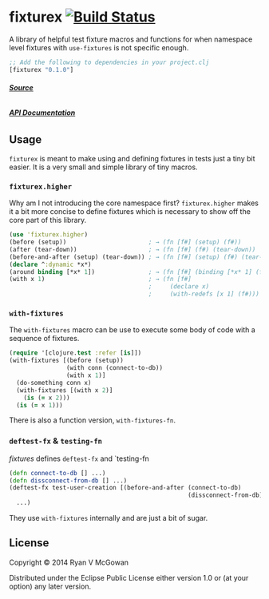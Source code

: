 # fixturex [![Build Status](https://travis-ci.org/RyanMcG/fixturex.svg?branch=master)](https://travis-ci.org/RyanMcG/fixturex)

A library of helpful test fixture macros and functions for when namespace level
fixtures with `use-fixtures` is not specific enough.

```clojure
;; Add the following to dependencies in your project.clj
[fixturex "0.1.0"]
```

###### [**Source**](https://github.com/RyanMcG/fixturex)
###### [**API Documentation**][api]

## Usage

`fixturex` is meant to make using and defining fixtures in tests just a tiny bit easier.
It is a very small and simple library of tiny macros.

### `fixturex.higher`

Why am I not introducing the core namespace first?
`fixturex.higher` makes it a bit more concise to define fixtures which is necessary to show off the core part of this library.

```clojure
(use 'fixturex.higher)
(before (setup))                       ; → (fn [f#] (setup) (f#))
(after (tear-down))                    ; → (fn [f#] (f#) (tear-down))
(before-and-after (setup) (tear-down)) ; → (fn [f#] (setup) (f#) (tear-down))
(declare ^:dynamic *x*)
(around binding [*x* 1])               ; → (fn [f#] (binding [*x* 1] (f#)))
(with x 1)                             ; → (fn [f#]
                                       ;     (declare x)
                                       ;     (with-redefs [x 1] (f#)))
```

### `with-fixtures`

The `with-fixtures` macro can be use to execute some body of code with a sequence of fixtures.

```clojure
(require '[clojure.test :refer [is]])
(with-fixtures [(before (setup))
                (with conn (connect-to-db))
                (with x 1)]
  (do-something conn x)
  (with-fixtures [(with x 2)]
    (is (= x 2)))
  (is (= x 1)))
```

There is also a function version, `with-fixtures-fn`.

### `deftest-fx` &amp; `testing-fn`

*fixtures* defines `deftest-fx` and `testing-fn

```clojure
(defn connect-to-db [] ...)
(defn dissconnect-from-db [] ...)
(deftest-fx test-user-creation [(before-and-after (connect-to-db)
                                                  (dissconnect-from-db))]
  ...)
```

They use `with-fixtures` internally and are just a bit of sugar.

## License

Copyright © 2014 Ryan V McGowan

Distributed under the Eclipse Public License either version 1.0 or (at
your option) any later version.

[api]: http://www.ryanmcg.com/fixturex/api/
